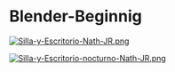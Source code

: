 # Blender-Beginnig

[![Silla-y-Escritorio-Nath-JR.png](https://i.postimg.cc/qqCQFSSD/Silla-y-Escritorio-Nath-JR.png)](https://postimg.cc/V0mjrGYX)

[![Silla-y-Escritorio-nocturno-Nath-JR.png](https://i.postimg.cc/pVng46ft/Silla-y-Escritorio-nocturno-Nath-JR.png)](https://postimg.cc/grmS64tM)

